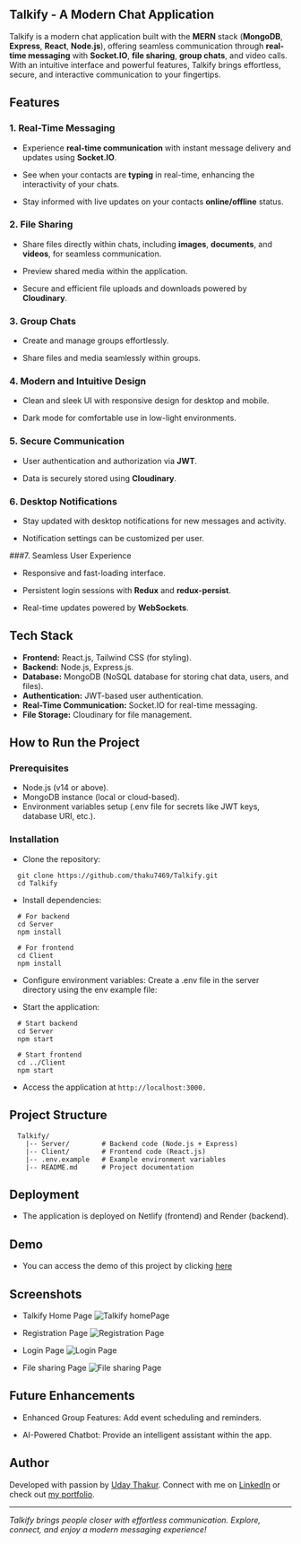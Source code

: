 ## Talkify - A Modern Chat Application

Talkify is a modern chat application built with the **MERN** stack (**MongoDB**, **Express**, **React**, **Node.js**), offering seamless communication through **real-time messaging** with **Socket.IO**, **file sharing**, **group chats**, and video calls. With an intuitive interface and powerful features, Talkify brings effortless, secure, and interactive communication to your fingertips.

## Features

### 1. Real-Time Messaging

- Experience **real-time communication** with instant message delivery and updates using **Socket.IO**.

- See when your contacts are **typing** in real-time, enhancing the interactivity of your chats.

- Stay informed with live updates on your contacts **online/offline** status.

### 2. File Sharing

- Share files directly within chats, including **images**, **documents**, and **videos**, for seamless communication.

- Preview shared media within the application.

- Secure and efficient file uploads and downloads powered by **Cloudinary**.

### 3. Group Chats

- Create and manage groups effortlessly.

- Share files and media seamlessly within groups.

### 4. Modern and Intuitive Design

- Clean and sleek UI with responsive design for desktop and mobile.

- Dark mode for comfortable use in low-light environments.

### 5. Secure Communication

- User authentication and authorization via **JWT**.

- Data is securely stored using **Cloudinary**.

### 6. Desktop Notifications

- Stay updated with desktop notifications for new messages and activity.

- Notification settings can be customized per user.

###7. Seamless User Experience

- Responsive and fast-loading interface.

- Persistent login sessions with **Redux** and **redux-persist**.

- Real-time updates powered by **WebSockets**.

## Tech Stack

- **Frontend:** React.js, Tailwind CSS (for styling).
- **Backend:** Node.js, Express.js.
- **Database:** MongoDB (NoSQL database for storing chat data, users, and files).
- **Authentication:** JWT-based user authentication.
- **Real-Time Communication:** Socket.IO for real-time messaging.
- **File Storage:** Cloudinary for file management.

## How to Run the Project

### Prerequisites

- Node.js (v14 or above).
- MongoDB instance (local or cloud-based).
- Environment variables setup (.env file for secrets like JWT keys, database URI, etc.).

### Installation

- Clone the repository:

```
  git clone https://github.com/thaku7469/Talkify.git
  cd Talkify
```

- Install dependencies:

```
  # For backend
  cd Server
  npm install

  # For frontend
  cd Client
  npm install
```

- Configure environment variables: Create a .env file in the server directory using the env example file:

- Start the application:

```
  # Start backend
  cd Server
  npm start

  # Start frontend
  cd ../Client
  npm start
```

- Access the application at `http://localhost:3000.`

## Project Structure

```
  Talkify/
    |-- Server/        # Backend code (Node.js + Express)
    |-- Client/        # Frontend code (React.js)
    |-- .env.example   # Example environment variables
    |-- README.md      # Project documentation
```

## Deployment

- The application is deployed on Netlify (frontend) and Render (backend).

## Demo

- You can access the demo of this project by clicking [here](https://talkifyin.netlify.app//)

## Screenshots

- Talkify Home Page
  ![Talkify homePage](https://i.imghippo.com/files/vGu8743enU.png)

- Registration Page
  ![Registration Page](https://i.imghippo.com/files/iS5379mBc.png)

- Login Page
  ![Login Page](https://i.imghippo.com/files/Kgib5221bxE.png)

- File sharing Page
  ![File sharing Page](https://i.imghippo.com/files/Jhx9174hAg.png)

## Future Enhancements

- Enhanced Group Features: Add event scheduling and reminders.

- AI-Powered Chatbot: Provide an intelligent assistant within the app.

## Author

Developed with passion by [Uday Thakur](https://github.com/thaku7469 "Github Link"). Connect with me on [LinkedIn](https://www.linkedin.com/in/uday-thakur-7a835620a) or check out [my portfolio](https://www.linkedin.com/in/uday-thakur-7a835620a).

---

_Talkify brings people closer with effortless communication. Explore, connect, and enjoy a modern messaging experience!_
